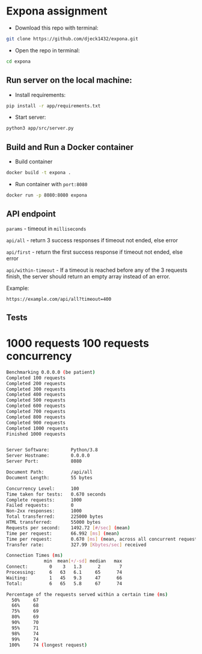 # Expona assignment


- Download this repo with terminal:
```bash
git clone https://github.com/djeck1432/expona.git
```

- Open the repo in terminal:
```bash
cd expona
```

## Run server on the local machine:

- Install requirements:
```bash
pip install -r app/requirements.txt
```
- Start server:
```bash
python3 app/src/server.py
```


## Build and Run a Docker container

- Build container
```bash
docker build -t expona .
```

- Run container with `port:8080`
```bash
docker run -p 8080:8080 expona
```

## API endpoint

`params` - timeout in `milliseconds`

`api/all` - return 3 success responses if timeout not ended, else error

`api/first` - return the first success response if timeout not ended, else error

`api/within-timeout` - If a timeout is reached before any of the 3 requests finish, the server should return an empty array instead of an error.  


Example: 
```url
https://example.com/api/all?timeout=400
```


## Tests

# 1000 requests 100 requests concurrency

```bash
Benchmarking 0.0.0.0 (be patient)
Completed 100 requests
Completed 200 requests
Completed 300 requests
Completed 400 requests
Completed 500 requests
Completed 600 requests
Completed 700 requests
Completed 800 requests
Completed 900 requests
Completed 1000 requests
Finished 1000 requests


Server Software:        Python/3.8
Server Hostname:        0.0.0.0
Server Port:            8080

Document Path:          /api/all
Document Length:        55 bytes

Concurrency Level:      100
Time taken for tests:   0.670 seconds
Complete requests:      1000
Failed requests:        0
Non-2xx responses:      1000
Total transferred:      225000 bytes
HTML transferred:       55000 bytes
Requests per second:    1492.72 [#/sec] (mean)
Time per request:       66.992 [ms] (mean)
Time per request:       0.670 [ms] (mean, across all concurrent requests)
Transfer rate:          327.99 [Kbytes/sec] received

Connection Times (ms)
              min  mean[+/-sd] median   max
Connect:        0    3   1.3      2       7
Processing:     6   63   6.1     65      74
Waiting:        1   45   9.3     47      66
Total:          6   65   5.8     67      74

Percentage of the requests served within a certain time (ms)
  50%     67
  66%     68
  75%     69
  80%     69
  90%     70
  95%     71
  98%     74
  99%     74
 100%     74 (longest request)

```



